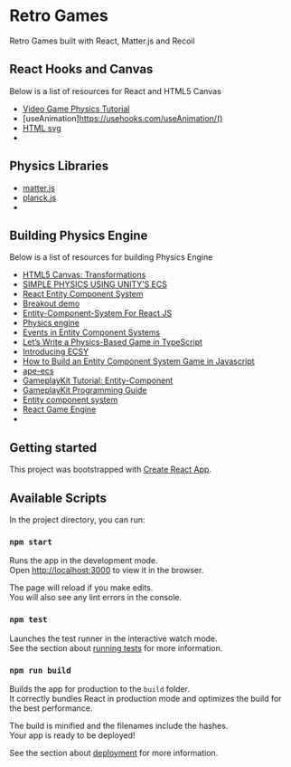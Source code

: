 # Retro Games

Retro Games built with React, Matter.js and Recoil

## React Hooks and Canvas

Below is a list of resources for React and HTML5 Canvas

* [Video Game Physics Tutorial](https://www.toptal.com/game/video-game-physics-part-i-an-introduction-to-rigid-body-dynamics)
* [useAnimation]https://usehooks.com/useAnimation/()
* [HTML svg](https://developer.mozilla.org/en-US/docs/Web/SVG/Element/svg)
* []()

## Physics Libraries

* [matter.js](https://brm.io/matter-js/docs/index.html)
* [planck.js](https://piqnt.com/planck.js/)
* []()

## Building Physics Engine

Below is a list of resources for building Physics Engine

* [HTML5 Canvas: Transformations](http://tutorials.jenkov.com/html5-canvas/transformation.html#scaling)
* [SIMPLE PHYSICS USING UNITY’S ECS](https://playerone-studio.com/simple-physics-unity-ecs-introduction)
* [React Entity Component System](https://github.com/mattblackdev/react-entity-component-system)
* [Breakout demo](https://mattblackdev.github.io/react-entity-component-system/?path=/story/breakout--breakout)
* [Entity-Component-System For React JS](https://medium.com/@clevyr/entity-component-system-for-react-js-e3ab6e9be776)
* [Physics engine](https://en.wikipedia.org/wiki/Physics_engine)
* [Events in Entity Component Systems](https://medium.com/@casual.evil52/events-in-entity-component-systems-22dc5107ed81)
* [Let’s Write a Physics-Based Game in TypeScript](https://medium.com/@KevinBGreene/lets-write-a-physics-based-game-in-typescript-part-1-game-loop-and-simple-physics-4b4cbc0bbdce)
* [Introducing ECSY](https://blog.mozvr.com/introducing-ecsy/)
* [How to Build an Entity Component System Game in Javascript](http://vasir.net/blog/game-development/how-to-build-entity-component-system-in-javascript)
* [ape-ecs](https://github.com/fritzy/ape-ecs)
* [GameplayKit Tutorial: Entity-Component](https://www.raywenderlich.com/706-gameplaykit-tutorial-entity-component-system-agents-goals-and-behaviors)
* [GameplayKit Programming Guide](https://developer.apple.com/library/archive/documentation/General/Conceptual/GameplayKit_Guide/EntityComponent.html)
* [Entity component system](https://en.wikipedia.org/wiki/Entity_component_system)
* [React Game Engine](https://github.com/bberak/react-game-engine)
* []()

## Getting started

This project was bootstrapped with [Create React App](https://github.com/facebook/create-react-app).

## Available Scripts

In the project directory, you can run:

### `npm start`

Runs the app in the development mode.<br />
Open [http://localhost:3000](http://localhost:3000) to view it in the browser.

The page will reload if you make edits.<br />
You will also see any lint errors in the console.

### `npm test`

Launches the test runner in the interactive watch mode.<br />
See the section about [running tests](https://facebook.github.io/create-react-app/docs/running-tests) for more information.

### `npm run build`

Builds the app for production to the `build` folder.<br />
It correctly bundles React in production mode and optimizes the build for the best performance.

The build is minified and the filenames include the hashes.<br />
Your app is ready to be deployed!

See the section about [deployment](https://facebook.github.io/create-react-app/docs/deployment) for more information.

